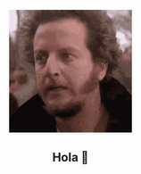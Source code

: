 <p align="center">
  <img src="./images/well-hello.gif" alt="Well Hello" /><br/>
  <h2 style="text-align: center;">Hola 👋</h2>
</p>


<!--
**SertvytisRokas/SertvytisRokas** is a ✨ _special_ ✨ repository because its `README.md` (this file) appears on your GitHub profile.

Here are some ideas to get you started:

- 🔭 I’m currently working on ...
- 🌱 I’m currently learning ...
- 👯 I’m looking to collaborate on ...
- 🤔 I’m looking for help with ...
- 💬 Ask me about ...
- 📫 How to reach me: ...
- 😄 Pronouns: ...
- ⚡ Fun fact: ...
-->
